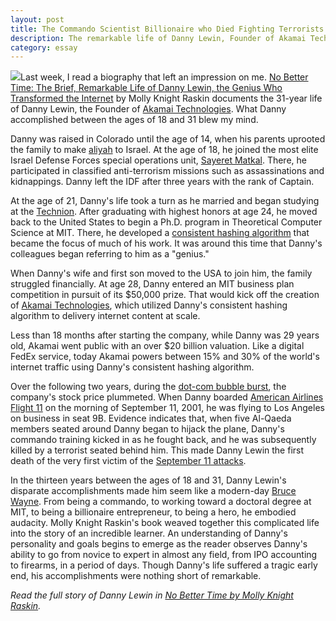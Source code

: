 ```yaml
---
layout: post
title: The Commando Scientist Billionaire who Died Fighting Terrorists
description: The remarkable life of Danny Lewin, Founder of Akamai Technologies.
category: essay
---
```


<a href="http://www.amazon.com/gp/product/0306821664/ref=as_li_qf_sp_asin_il?ie=UTF8&camp=1789&creative=9325&creativeASIN=0306821664&linkCode=as2&tag=sagacionlook-20"><img border="0" class="img-float" src="http://ws-na.amazon-adsystem.com/widgets/q?_encoding=UTF8&ASIN=0306821664&Format=_SL110_&ID=AsinImage&MarketPlace=US&ServiceVersion=20070822&WS=1&tag=sagacionlook-20" ></a>Last week, I read a biography that left an impression on me. [No Better Time: The Brief, Remarkable Life of Danny Lewin, the Genius Who Transformed the Internet](http://www.amazon.com/gp/product/0306821664/ref=as_li_qf_sp_asin_il_tl?ie=UTF8&camp=1789&creative=9325&creativeASIN=0306821664&linkCode=as2&tag=sagacionlook-20) by Molly Knight Raskin documents the 31-year life of Danny Lewin, the Founder of [Akamai Technologies](https://www.google.com/finance?cid=663784). What Danny accomplished between the ages of 18 and 31 blew my mind. 

Danny was raised in Colorado until the age of 14, when his parents uprooted the family to make [aliyah](http://en.wikipedia.org/wiki/Aliyah) to Israel. At the age of 18, he joined the most elite Israel Defense Forces  special operations unit, [Sayeret Matkal](http://en.wikipedia.org/wiki/Sayeret_Matkal). There, he participated in classified anti-terrorism missions such as assassinations and kidnappings. Danny left the IDF after three years with the rank of Captain. 

At the age of 21, Danny's life took a turn as he married and began studying at the [Technion](http://en.wikipedia.org/wiki/Technion_%E2%80%93_Israel_Institute_of_Technology). After graduating with highest honors at age 24, he moved back to the United States to begin a Ph.D. program in Theoretical Computer Science at MIT. There, he developed a [consistent hashing algorithm](http://en.wikipedia.org/wiki/Consistent_hashing) that became the focus of much of his work. It was around this time that Danny's colleagues began referring to him as a "genius."

When Danny's wife and first son moved to the USA to join him, the family struggled financially. At age 28, Danny entered an MIT business plan competition in pursuit of its $50,000 prize. That would kick off the creation of [Akamai Technologies](http://en.wikipedia.org/wiki/Akamai_Technologies), which utilized Danny's consistent hashing algorithm to delivery internet content at scale. 

Less than 18 months after starting the company, while Danny was 29 years old, Akamai went public with an over $20 billion valuation. Like a digital FedEx service, today Akamai powers between 15% and 30% of the world's internet traffic using Danny's consistent hashing algorithm. 

Over the following two years, during the [dot-com bubble burst](http://en.wikipedia.org/wiki/Dot-com_bubble), the company's stock price plummeted. When Danny boarded  [American Airlines Flight 11](http://en.wikipedia.org/wiki/American_Airlines_Flight_11) on the morning of September 11, 2001, he was flying to Los Angeles on business in seat 9B. Evidence indicates that, when five Al-Qaeda members seated around Danny began to hijack the plane, Danny's commando training kicked in as he fought back, and he was  subsequently killed by a terrorist seated behind him. This made Danny Lewin the first death of the very first victim of the [September 11 attacks](http://en.wikipedia.org/wiki/September_11_attacks).

In the thirteen years between the ages of 18 and 31, Danny Lewin's disparate accomplishments made him seem like a modern-day [Bruce Wayne](http://en.wikipedia.org/wiki/Batman). From being a commando, to working toward a doctoral degree at MIT, to being a billionaire entrepreneur, to being a hero, he embodied audacity. Molly Knight Raskin's book weaved together this complicated life into the story of an incredible learner. An understanding of Danny's personality and goals begins to emerge as the reader observes Danny's ability to go from novice to expert in almost any field, from IPO accounting to firearms, in a period of days. Though Danny's life suffered a tragic early end, his accomplishments were nothing short of remarkable.

*Read the full story of Danny Lewin in [No Better Time by Molly Knight Raskin](http://www.amazon.com/gp/product/0306821664/ref=as_li_qf_sp_asin_il_tl?ie=UTF8&camp=1789&creative=9325&creativeASIN=0306821664&linkCode=as2&tag=sagacionlook-20).*

